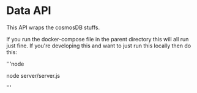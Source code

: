 # Data API

This API wraps the cosmosDB stuffs.

If you run the docker-compose file in the parent directory this will all run just fine. If you're developing this and want to just run this locally then do this:

'''node

node server/server.js

'''